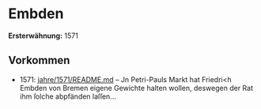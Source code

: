 # Embden

**Ersterwähnung:** 1571

## Vorkommen
- 1571: [jahre/1571/README.md](../jahre/1571/README.md) – Jn Petri-Pauls Markt hat Friedri<h Embden von
Bremen eigene Gewichte halten wollen, deswegen der Rat
ihm ſolche abpfänden laſſen...
